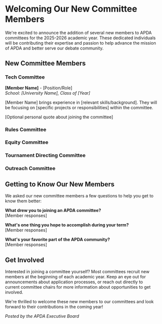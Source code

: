 # Welcoming Our New Committee Members

We're excited to announce the addition of several new members to APDA committees for the 2025-2026 academic year. These dedicated individuals will be contributing their expertise and passion to help advance the mission of APDA and better serve our debate community.

## New Committee Members

### Tech Committee

[//]: # (TEMPLATE: Copy and customize this section for each new member)
**[Member Name]** - [Position/Role]  
*School: [University Name], Class of [Year]*

[Member Name] brings experience in [relevant skills/background]. They will be focusing on [specific projects or responsibilities] within the committee.

[Optional personal quote about joining the committee]

[//]: # (End template section)

### Rules Committee

[//]: # (Add new Rules Committee members here following the same template)

### Equity Committee

[//]: # (Add new Equity Committee members here following the same template)

### Tournament Directing Committee

[//]: # (Add new Tournament Directing Committee members here following the same template)

### Outreach Committee

[//]: # (Add new Outreach Committee members here following the same template)

## Getting to Know Our New Members

We asked our new committee members a few questions to help you get to know them better:

**What drew you to joining an APDA committee?**  
[Member responses]

**What's one thing you hope to accomplish during your term?**  
[Member responses]

**What's your favorite part of the APDA community?**  
[Member responses]

## Get Involved

Interested in joining a committee yourself? Most committees recruit new members at the beginning of each academic year. Keep an eye out for announcements about application processes, or reach out directly to current committee chairs for more information about opportunities to get involved.

We're thrilled to welcome these new members to our committees and look forward to their contributions in the coming year!

*Posted by the APDA Executive Board*
